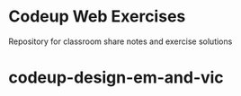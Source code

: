 # Codeup Web Exercises

Repository for classroom share notes and exercise solutions

# codeup-design-em-and-vic
